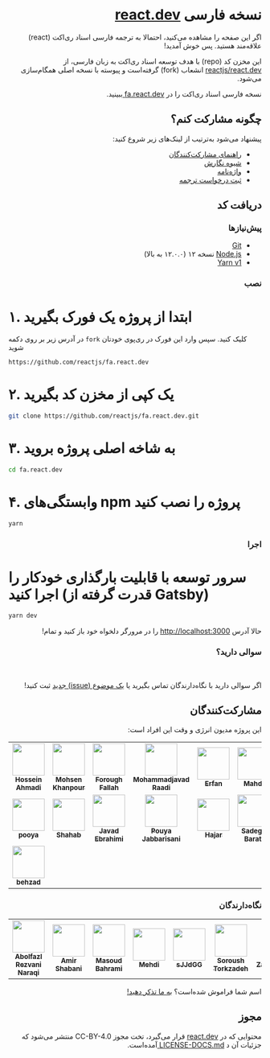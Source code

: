 <h1 dir="rtl">
  نسخه فارسی <a href="https://react.dev/">react.dev</a>
</h1>

<p dir="rtl">
  اگر این صفحه را مشاهده می‌کنید، احتمالا به ترجمه فارسی اسناد ری‌اکت (react)
  علاقه‌مند هستید. پس خوش‌ آمدید!
</p>

<p dir="rtl">
  این مخزن کد (repo) با هدف توسعه اسناد ری‌اکت به زبان فارسی، از
  <a href="https://github.com/reactjs/react.dev">reactjs/react.dev</a>
  انشعاب (fork) گرفته‌است و پیوسته با نسخه اصلی همگام‌سازی می‌شود.
</p>

<p dir="rtl">
  نسخه فارسی اسناد ری‌اکت را در
  <a href="https://fa.react.dev/" target="_blank">
    fa.react.dev
  </a>
  ببینید.
</p>

<h2 dir="rtl">چگونه مشارکت کنم؟</h2>

<p dir="rtl">پیشنهاد می‌شود به‌ترتیب از لینک‌های زیر شروع کنید:</p>
<ul dir="rtl">
  <li>
    <a href="https://github.com/reactjs/fa.react.dev/blob/master/CONTRIBUTING.md">
      راهنمای مشارکت‌کنندگان
    </a>
  </li>
  <li>
    <a href="https://github.com/reactjs/fa.react.dev/blob/master/STYLE-GUIDE.md">
      شیوه نگارش
    </a>
  </li>
  <li>
    <a href="https://github.com/reactjs/fa.react.dev/blob/master/TRANSLATION.md">
      واژه‌نامه
    </a>
  </li>
  <li>
    <a href="https://github.com/reactjs/fa.react.dev/issues/328">
      ثبت درخواست ترجمه
    </a>
  </li>
</ul>

<h2 dir="rtl">دریافت کد</h2>

<h3 dir="rtl">پیش‌نیازها</h3>

<ul dir="rtl">
  <li>
    <a href="https://git-scm.com/downloads">Git</a>
  </li>
  <li>
    <a href="https://nodejs.org/en/">Node.js</a> نسخه ۱۲ (۱۲.۰.۰ به بالا)
  </li>
  <li>
    <a href="https://yarnpkg.com/lang/en/docs/install/">Yarn v1</a>
  </li>
</ul>

<h3 dir="rtl">نصب</h3>

# ۱. ابتدا از پروژه یک فورک بگیرید

در آدرس زیر بر روی دکمه `fork` کلیک کنید.
سپس وارد این فورک در ری‌پوی خودتان شوید
‍‍‍‍‍

```bash
https://github.com/reactjs/fa.react.dev
```

# ۲. یک کپی از مخزن کد بگیرید

```bash
git clone https://github.com/reactjs/fa.react.dev.git
```

# ۳. به شاخه اصلی پروژه بروید

```bash
cd fa.react.dev
```

# ۴. وابستگی‌های npm پروژه را نصب کنید

```bash
yarn
```

<h3 dir="rtl">اجرا</h3>

# سرور توسعه با قابلیت بارگذاری خودکار را اجرا کنید (قدرت گرفته از Gatsby)

```bash
yarn dev
```

<p dir="rtl">
  حالا آدرس <a href="http://localhost:3000">http://localhost:3000</a> را در
  مرورگر دلخواه خود باز کنید و تمام!
</p>

<h3 dir="rtl">سوالی دارید؟</h3>

‌<p dir="rtl">
اگر سوالی دارید با نگاه‌دارندگان تماس بگیرید یا <a href="https://github.com/reactjs/fa.react.dev/issues/new">یک موضوع (issue) جدید</a> ثبت کنید!

</p>

<h2 dir="rtl">مشارکت‌کنندگان</h2>
<p dir="rtl">
این پروژه مدیون انرژی و وقت این افراد است:
</p>
<!-- ALL-CONTRIBUTORS-LIST:START - Do not remove or modify this section -->
<!-- prettier-ignore-start -->
<!-- markdownlint-disable -->
<table>
  <tr>
    <td align="center"><a href="https://github.com/hosseinAMD"><img src="https://avatars2.githubusercontent.com/u/43136173?v=4?s=64" width="64px;" alt=""/><br /><sub><b>Hossein Ahmadi</b></sub></a></td>
    <td align="center"><a href="https://github.com/mohsenkhanpour"><img src="https://avatars1.githubusercontent.com/u/28626829?v=4?s=64" width="64px;" alt=""/><br /><sub><b>Mohsen Khanpour</b></sub></a></td>
    <td align="center"><a href="https://github.com/black-sheep777"><img src="https://avatars2.githubusercontent.com/u/16780155?v=4?s=64" width="64px;" alt=""/><br /><sub><b>Forough Fallah</b></sub></a></td>
    <td align="center"><a href="https://www.bitsnbytes.ir/"><img src="https://avatars2.githubusercontent.com/u/20579660?v=4?s=64" width="64px;" alt=""/><br /><sub><b>Mohammadjavad Raadi</b></sub></a></td>
    <td align="center"><a href="https://octascript.com/"><img src="https://avatars0.githubusercontent.com/u/52595036?v=4?s=64" width="64px;" alt=""/><br /><sub><b>Erfan</b></sub></a></td>
    <td align="center"><a href="https://github.com/mahdinba97"><img src="https://avatars2.githubusercontent.com/u/29746159?v=4?s=64" width="64px;" alt=""/><br /><sub><b>Mahdi</b></sub></a></td>
    <td align="center"><a href="https://github.com/x1smind"><img src="https://avatars0.githubusercontent.com/u/7421771?v=4?s=64" width="64px;" alt=""/><br /><sub><b>Faraz Soroush</b></sub></a></td>
  </tr>
  <tr>
    <td align="center"><a href="https://sabramooz.ir/"><img src="https://avatars0.githubusercontent.com/u/7726076?v=4?s=64" width="64px;" alt=""/><br /><sub><b>pooya</b></sub></a></td>
    <td align="center"><a href="https://github.com/c0m1t"><img src="https://avatars1.githubusercontent.com/u/45701680?v=4?s=64" width="64px;" alt=""/><br /><sub><b>Shahab</b></sub></a></td>
    <td align="center"><a href="https://github.com/J3brahimi"><img src="https://avatars1.githubusercontent.com/u/42724322?v=4?s=64" width="64px;" alt=""/><br /><sub><b>Javad Ebrahimi</b></sub></a></td>
    <td align="center"><a href="http://pouyajabbarisani.com/"><img src="https://avatars1.githubusercontent.com/u/13765850?v=4?s=64" width="64px;" alt=""/><br /><sub><b>Pouya Jabbarisani</b></sub></a></td>
    <td align="center"><a href="https://github.com/hajarsadeghi"><img src="https://avatars3.githubusercontent.com/u/13552048?v=4?s=64" width="64px;" alt=""/><br /><sub><b>Hajar</b></sub></a></td>
    <td align="center"><a href="https://github.com/sadeghbarati"><img src="https://avatars0.githubusercontent.com/u/17789047?v=4?s=64" width="64px;" alt=""/><br /><sub><b>Sadegh Barati</b></sub></a></td>
    <td align="center"><a href="https://github.com/pooooriya"><img src="https://avatars2.githubusercontent.com/u/65160744?v=4?s=64" width="64px;" alt=""/><br /><sub><b>pooooriya</b></sub></a></td>
  </tr>
    <tr>
    <td align="center"><a href="https://github.com/behzad-dev"><img src="https://avatars0.githubusercontent.com/u/70510985?v=4?s=64" width="64px;" alt=""/><br /><sub><b>behzad</b></sub></a></td>
  </tr>
</table>
<!-- markdownlint-restore -->
<!-- prettier-ignore-end -->

<!-- ALL-CONTRIBUTORS-LIST:END -->

<h3 dir="rtl">نگاه‌دارندگان</h3>

<table>
  <tr>
    <td align="center">
      <a href="https://github.com/rezvani2647">
        <img
          src="https://avatars1.githubusercontent.com/u/61161472?v=4?s=64"
          width="64px;"
          alt=""
        />
        <br />
        <sub>
          <b>Abolfazl Rezvani Naraqi</b>
        </sub>
      </a>
    </td>
    <td align="center">
      <a href="https://github.com/Schabaani">
        <img
          src="https://avatars3.githubusercontent.com/u/16123923?v=4?s=64"
          width="64px;"
          alt=""
        />
        <br />
        <sub>
          <b>Amir Shabani</b>
        </sub>
      </a>
    </td>
    <td align="center">
      <a href="http://refactor.ir/">
        <img
          src="https://avatars2.githubusercontent.com/u/10113477?v=4?s=64"
          width="64px;"
          alt=""
        />
        <br />
        <sub>
          <b>Masoud Bahrami</b>
        </sub>
      </a>
    </td>
    <td align="center">
      <a href="https://github.com/seven-deuce">
        <img
          src="https://avatars1.githubusercontent.com/u/40258654?v=4?s=64"
          width="64px;"
          alt=""
        />
        <br />
        <sub>
          <b>Mehdi</b>
        </sub>
      </a>
    </td>
    <td align="center">
      <a href="https://github.com/sJJdGG">
        <img
          src="https://avatars1.githubusercontent.com/u/25764288?v=4?s=64"
          width="64px;"
          alt=""
        />
        <br />
        <sub>
          <b>sJJdGG</b>
        </sub>
      </a>
    </td>
    <td align="center">
      <a href="http://sorousht.com/">
        <img
          src="https://avatars2.githubusercontent.com/u/3072018?v=4?s=64"
          width="64px;"
          alt=""
        />
        <br />
        <sub>
          <b>Soroush Torkzadeh</b>
        </sub>
      </a>
    </td>
    <td align="center">
      <a href="https://github.com/zahrajoulaei">
        <img
          src="https://avatars0.githubusercontent.com/u/13994544?v=4?s=64"
          width="64px;"
          alt=""
        />
        <br />
        <sub>
          <b>ZahraCandoIt!</b>
        </sub>
      </a>
    </td>
    <td align="center">
      <a href="https://avatars.githubusercontent.com/u/22578309?v=4">
        <img
          src="https://avatars.githubusercontent.com/u/22578309?v=4"
          width="64px;"
          alt=""
        />
        <br />
        <sub>
          <b>Anna Abadi </b>
        </sub>
      </a>
    </td>
    <td align="center">
      <a href="https://github.com/mrbadri">
        <img
          src="https://avatars.githubusercontent.com/u/85818966?v=4"
          width="64px;"
          alt=""
        />
        <br />
        <sub>
          <b>Mohammad Reza Badri</b>
        </sub>
      </a>
    </td>
  </tr>
</table>
<p dir="rtl">
  اسم شما فراموش شده‌است؟‌
  <a href="https://github.com/reactjs/fa.react.dev/issues/new">
    به ما تذکر دهید!
  </a>
</p>

<h2 dir="rtl">مجوز</h2>

<p dir="rtl">
  محتوایی که در <a href="https://react.dev/">react.dev</a> قرار می‌گیرد، تخت
  مجوز CC-BY-4.0 منتشر می‌شود که جزئیات آن د
  <a href="https://github.com/open-source-explorer/reactjs.org/blob/master/LICENSE-DOCS.md">
    LICENSE-DOCS.md
  </a>
  آمده‌است.
</p>
